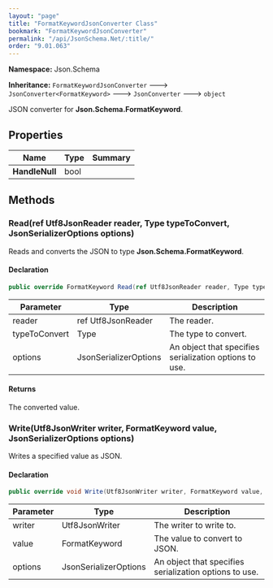 ```yaml
---
layout: "page"
title: "FormatKeywordJsonConverter Class"
bookmark: "FormatKeywordJsonConverter"
permalink: "/api/JsonSchema.Net/:title/"
order: "9.01.063"
---
```

**Namespace:** Json.Schema

**Inheritance:**
`FormatKeywordJsonConverter`
 🡒 
`JsonConverter<FormatKeyword>`
 🡒 
`JsonConverter`
 🡒 
`object`

JSON converter for **Json.Schema.FormatKeyword**.

## Properties

| Name | Type | Summary |
|---|---|---|
| **HandleNull** | bool |  |

## Methods

### Read(ref Utf8JsonReader reader, Type typeToConvert, JsonSerializerOptions options)

Reads and converts the JSON to type **Json.Schema.FormatKeyword**.

#### Declaration

```c#
public override FormatKeyword Read(ref Utf8JsonReader reader, Type typeToConvert, JsonSerializerOptions options)
```

| Parameter | Type | Description |
|---|---|---|
| reader | ref Utf8JsonReader | The reader. |
| typeToConvert | Type | The type to convert. |
| options | JsonSerializerOptions | An object that specifies serialization options to use. |


#### Returns

The converted value.

### Write(Utf8JsonWriter writer, FormatKeyword value, JsonSerializerOptions options)

Writes a specified value as JSON.

#### Declaration

```c#
public override void Write(Utf8JsonWriter writer, FormatKeyword value, JsonSerializerOptions options)
```

| Parameter | Type | Description |
|---|---|---|
| writer | Utf8JsonWriter | The writer to write to. |
| value | FormatKeyword | The value to convert to JSON. |
| options | JsonSerializerOptions | An object that specifies serialization options to use. |


